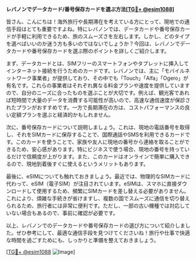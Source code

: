 **レバノンでデータカード/番号保存カードを選ぶ方法[[TG💪+ @esim1088](https://t.me/s/esim1088)]**

皆さん、こんにちは！海外旅行や長期滞在を考えている方にとって、現地での通信手段はとても重要ですよね。特にレバノンでは、データカードや番号保存カードが手軽に利用できるため、旅のスムーズさを左右します。しかし、どのタイプを選べばいいのか迷う方も多いのではないでしょうか？今回は、レバノンでデータカードや番号保存カードを選ぶ際のポイントを詳しくご紹介します。

まず、データカードとは、SIMフリーのスマートフォンやタブレットに挿入してインターネット接続を行うためのカードです。レバノンでは、主に「モバイルネットワーク事業者」が提供しており、その中でも「Touch」「Alfa」「Ogero」が有名です。これらの事業者はそれぞれ異なる料金プランや速度を提供していますので、自分のニーズに合ったものを選ぶことが大切です。例えば、観光客であれば短時間で大量のデータを消費する可能性が高いので、高速な通信速度が保診されたプランがおすすめです。一方で長期滞在の方は、コストパフォーマンスの良い定額プランを選ぶと経済的かもしれません。

次に、番号保存カードについて説明しましょう。これは、現地の電話番号を取得し、それをSIMカードに保存することで、国際通話やSMSを利用できるカードです。このカードを使うことで、家族や友人に現地の番号から連絡を取ることができるため、安心感があります。特にビジネスで使う場合、現地の番号を持っているだけで信頼度が上がります。また、このカードはオンラインで簡単に購入できるので、現地到着後すぐに使えるというメリットもあります。

最後に、eSIMについても触れておきましょう。最近では、物理的なSIMカードに代わって、eSIM（電子SIM）が注目されています。eSIMは、スマホに直接ダウンロードして使用するため、頻繁にSIMカードを差し替える必要がありません。これにより、煩雑な手続きが省けますし、複数の国でスムーズに通信を切り替えられるため、旅行者には非常に便利です。ただし、一部の古い機種では対応していない場合もあるので、事前に確認が必要です。

以上、レバノンでのデータカードや番号保存カードの選び方について紹介しました。ぜひ参考にして、最適な通信手段を見つけてくださいね！旅行や仕事で快適な時間を過ごすためにも、しっかりと準備を整えておきましょう。

[[TG💪+ @esim1088](https://t.me/s/esim1088) ![Image](https://i.postimg.cc/Y0z9fWf4/image.png)]